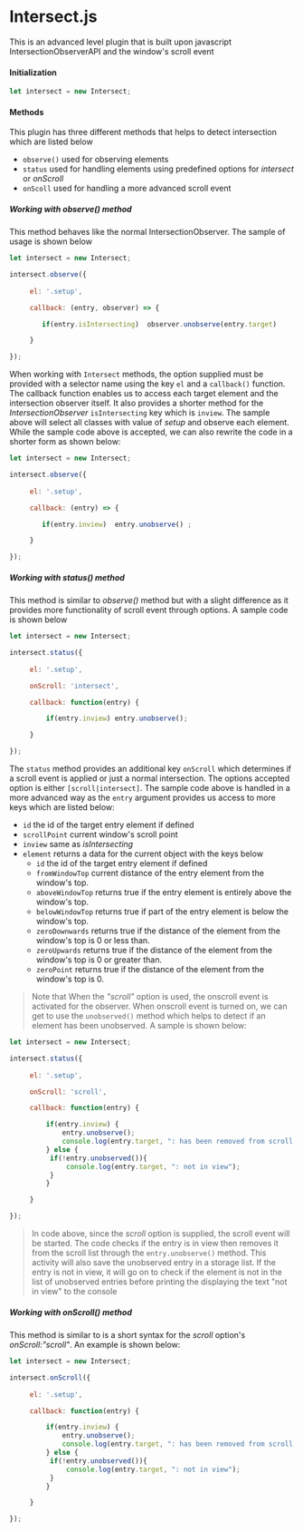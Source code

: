 # Intersect.js 
This is an advanced level plugin that is built upon javascript IntersectionObserverAPI and the window's scroll event 

#### Initialization 
```js
let intersect = new Intersect;
```

#### Methods 
This plugin has three different methods that helps to detect intersection which are listed below 

   + ```observe()``` used for observing elements
   + ```status``` used for handling elements using predefined options for _intersect_ or _onScroll_
   + ```onScoll``` used for handling a more advanced scroll event 

##### Working with _observe()_ method 
This method behaves like the normal IntersectionObserver. The sample of usage is shown below 

   ```js 
   let intersect = new Intersect;

   intersect.observe({
        
        el: '.setup',

        callback: (entry, observer) => {

           if(entry.isIntersecting)  observer.unobserve(entry.target)

        }

   });
   ```
When working with ```Intersect``` methods, the option supplied must be provided with a selector name using the key ```el``` and a ```callback()``` function. The callback function enables us to access each target element and the intersection observer itself. It also provides a shorter method for the _IntersectionObserver_ ```isIntersecting``` key which is ```inview```. The sample above will select all classes with value of _setup_ and observe each element. While the sample code above is accepted, we can also rewrite the code in a shorter form as shown below:

   ```js 
   let intersect = new Intersect;

   intersect.observe({
        
        el: '.setup',

        callback: (entry) => {

           if(entry.inview)  entry.unobserve() ;

        }

   });   
   ```

##### Working with _status()_ method 
This method is similar to _observe()_ method but with a slight difference as it provides more functionality of scroll event through options. A sample code is shown below

   ```js 
   let intersect = new Intersect;

   intersect.status({
        
        el: '.setup',

        onScroll: 'intersect', 

        callback: function(entry) {

            if(entry.inview) entry.unobserve();

        }

   });
   ```
The ```status``` method provides an additional key ```onScroll``` which determines if a scroll event is applied or just a normal intersection. The options accepted option is either ```[scroll|intersect]```. The sample code above is handled in a more advanced way as the ```entry``` argument provides us access to more keys which are listed below: 
   

   + ```id``` the id of the target entry element if defined
   + ```scrollPoint``` current window's scroll point
   + ```inview``` same as _isIntersecting_
   + ```element``` returns a data for the current object with the keys below
       + ```id``` the id of the target entry element if defined
       + ```fromWindowTop``` current distance of the entry element from the window's top.
       + ```aboveWindowTop``` returns true if the entry element is entirely above the window's top.
       + ```belowWindowTop``` returns true if part of the entry element is below the window's top.
       + ```zeroDownwards``` returns true if the distance of the element from the window's top is 0 or less than.
       + ```zeroUpwards``` returns true if the distance of the element from the window's top is 0 or greater than.
       + ```zeroPoint``` returns true if the distance of the element from the window's top is 0.

   > Note that When the _"scroll"_ option is used, the onscroll event is activated for the observer. When onscroll event is turned on, we can get to use the ```unobserved()``` method which helps to detect if an element has been unobserved. A sample is shown below: 

   ```js 
   let intersect = new Intersect;

   intersect.status({
        
        el: '.setup',

        onScroll: 'scroll', 

        callback: function(entry) {

            if(entry.inview) { 
                entry.unobserve(); 
                console.log(entry.target, ": has been removed from scroll list")
            } else {
             if(!entry.unobserved()){
                 console.log(entry.target, ": not in view");
             }
            }

        }

   });
   ```

   > In code above, since the _scroll_ option is supplied, the scroll event will be started. The code checks if the entry is in view then removes it from the scroll list through the ```entry.unobserve()``` method. This activity will also save the unobserved entry in a storage list. If the entry is not in view, it will go on to check if the element is not in the list of unobserved entries before printing the displaying the text "not in view" to the console



##### Working with _onScroll()_ method 
This method is similar to is a short syntax for the _scroll_ option's _onScroll:"scroll"_. An example is shown below: 


   ```js 
   let intersect = new Intersect;

   intersect.onScroll({
        
        el: '.setup',

        callback: function(entry) {

            if(entry.inview) { 
                entry.unobserve(); 
                console.log(entry.target, ": has been removed from scroll list")
            } else {
             if(!entry.unobserved()){
                 console.log(entry.target, ": not in view");
             }
            }

        }

   });
   ```


